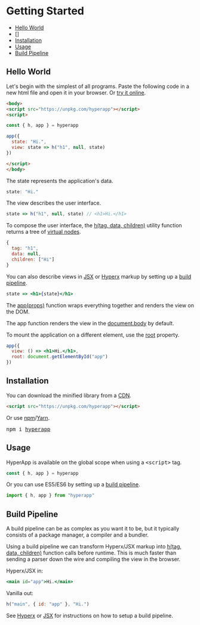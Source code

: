 # Getting Started

- [Hello World](#hello-world)
- []
- [Installation](#installation)
- [Usage](#usage)
- [Build Pipeline](#build-pipeline)

## Hello World

Let's begin with the simplest of all programs. Paste the following code in a new html file and open it in your browser. Or [try it online](https://codepen.io/hyperapp/pen/PmjRov?editors=1010).

```html
<body>
<script src="https://unpkg.com/hyperapp"></script>
<script>

const { h, app } = hyperapp

app({
  state: "Hi.",
  view: state => h("h1", null, state)
})

</script>
</body>
```

The state represents the application's data.

```js
state: "Hi."
```

The view describes the user interface.

```js
state => h("h1", null, state) // <h1>Hi.</h1>
```

[Hyperx]: /docs/hyperx.md
[JSX]: /docs/jsx.md

To compose the user interface, the [h(tag, data, children)](/docs/api.md#h) utility function returns a tree of [virtual nodes](/docs/virtual-nodes.md).

```js
{
  tag: "h1",
  data: null,
  children: ["Hi"]
}
```

You can also describe views in [JSX] or [Hyperx] markup by setting up a [build pipeline](#build-pipeline).

```jsx
state => <h1>{state}</h1>
```

The [app(props)](/docs/api.md#app) function wraps everything together and renders the view on the DOM.

The app function renders the view in the [document.body](https://developer.mozilla.org/en-US/docs/Web/API/Document/body) by default.

To mount the application on a different element, use the [root](/docs/api.md#root) property.

```jsx
app({
  view: () => <h1>Hi.</h1>,
  root: document.getElementById("app")
})
```

## Installation

You can download the minified library from a [CDN](https://unpkg.com/hyperapp).

```html
<script src="https://unpkg.com/hyperapp"></script>
```

[npm]: https://www.npmjs.com
[Yarn]: https://yarnpkg.com

Or use [npm]/[Yarn].

<pre>
npm i <a href="https://www.npmjs.com/package/hyperapp">hyperapp</a>
</pre>

## Usage

HyperApp is available on the global scope when using a <samp>\<script\></samp> tag.

```js
const { h, app } = hyperapp
```

Or you can use ES5/ES6 by setting up a [build pipeline](#build-pipeline).

```jsx
import { h, app } from "hyperapp"
```

## Build Pipeline

A build pipeline can be as complex as you want it to be, but it typically consists of a package manager, a compiler and a bundler.

Using a build pipeline we can transform Hyperx/JSX markup into [h(tag, data, children)](/docs/api.md#h) function calls before runtime. This is much faster than sending a parser down the wire and compiling the view in the browser.

Hyperx/JSX in:

```jsx
<main id="app">Hi.</main>
```

Vanilla out:

```jsx
h("main", { id: "app" }, "Hi.")
```

See [Hyperx] or [JSX] for instructions on how to setup a build pipeline.
